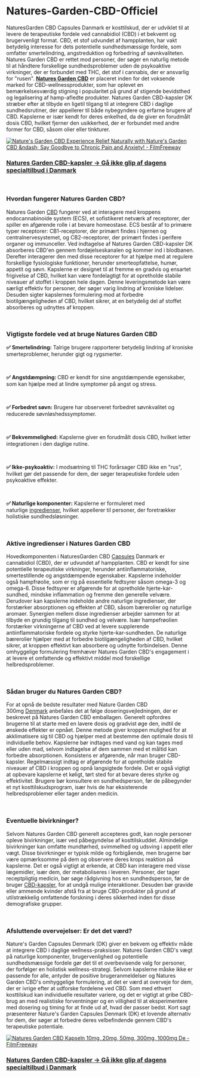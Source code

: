 # Natures-Garden-CBD-Officiel

<p>NaturesGarden CBD Capsules Danmark er kosttilskud, der er udviklet til at levere de terapeutiske fordele ved cannabidiol (CBD) i et bekvemt og brugervenligt format. CBD, et stof udvundet af hampplanten, har vakt betydelig interesse for dets potentielle sundhedsm&aelig;ssige fordele, som omfatter smertelindring, angstreduktion og forbedring af s&oslash;vnkvaliteten. Natures Garden CBD er rettet mod personer, der s&oslash;ger en naturlig metode til at h&aring;ndtere forskellige sundhedsproblemer uden de psykoaktive virkninger, der er forbundet med THC, det stof i cannabis, der er ansvarlig for "rusen".&nbsp;<strong><a href="https://cbdnaturesgarden.dk/">Natures Garden CBD</a></strong>&nbsp;er placeret inden for det voksende marked for CBD-wellnessprodukter, som har oplevet en bem&aelig;rkelsesv&aelig;rdig stigning i popularitet p&aring; grund af stigende bevidsthed og legalisering af hamp-afledte produkter. Natures Garden CBD-kapsler DK str&aelig;ber efter at tilbyde en ligetil tilgang til at integrere CBD i daglige sundhedsrutiner, der appellerer til b&aring;de nybegyndere og erfarne brugere af CBD. Kapslerne er is&aelig;r kendt for deres enkelhed, da de giver en forudm&aring;lt dosis CBD, hvilket fjerner den usikkerhed, der er forbundet med andre former for CBD, s&aring;som olier eller tinkturer.</p>
<p><a href="https://cbdnaturesgarden.dk/go/bestille/"><img src="https://filmfreeway-production-storage-01-connector.filmfreeway.com/press_kits/posters/003/012/384/original/712346826a-poster.jpg?1739860447" alt="Nature's Garden CBD Experience Relief Naturally with Nature's Garden CBD &amp;ndash;  Say Goodbye to Chronic Pain and Anxiety! - FilmFreeway" border="0" /></a></p>
<h3><strong><a href="https://cbdnaturesgarden.dk/go/bestille/"><u>Natures Garden CBD-kapsler -&gt; G&aring; ikke glip af dagens specialtilbud i Danmark</u></a></strong></h3>
<p>&nbsp;</p>
<h3><strong>Hvordan fungerer Natures Garden CBD?</strong></h3>
<p>Natures Garden&nbsp;<a href="https://naturesgarden-cbd.dk/">CBD</a>&nbsp;fungerer ved at interagere med kroppens endocannabinoide system (ECS), et sofistikeret netv&aelig;rk af receptorer, der spiller en afg&oslash;rende rolle i at bevare homeostase. ECS best&aring;r af to prim&aelig;re typer receptorer: CB1-receptorer, der prim&aelig;rt findes i hjernen og centralnervesystemet, og CB2-receptorer, der prim&aelig;rt findes i perifere organer og immunceller. Ved indtagelse af Natures Garden CBD-kapsler DK absorberes CBD'en gennem ford&oslash;jelseskanalen og kommer ind i blodbanen. Derefter interagerer den med disse receptorer for at hj&aelig;lpe med at regulere forskellige fysiologiske funktioner, herunder smerteopfattelse, hum&oslash;r, appetit og s&oslash;vn. Kapslerne er designet til at fremme en gradvis og ensartet frigivelse af CBD, hvilket kan v&aelig;re fordelagtigt for at opretholde stabile niveauer af stoffet i kroppen hele dagen. Denne leveringsmetode kan v&aelig;re s&aelig;rligt effektiv for personer, der s&oslash;ger varig lindring af kroniske lidelser. Desuden sigter kapslernes formulering mod at forbedre biotilg&aelig;ngeligheden af CBD, hvilket sikrer, at en betydelig del af stoffet absorberes og udnyttes af kroppen.</p>
<p>&nbsp;</p>
<h3><strong>Vigtigste fordele ved at bruge Natures Garden CBD</strong></h3>
<p><strong>✅ Smertelindring:</strong>&nbsp;Talrige brugere rapporterer betydelig lindring af kroniske smerteproblemer, herunder gigt og rygsmerter.</p>
<p>&nbsp;</p>
<p><strong>✅ Angstd&aelig;mpning:&nbsp;</strong>CBD er kendt for sine angstd&aelig;mpende egenskaber, som kan hj&aelig;lpe med at lindre symptomer p&aring; angst og stress.</p>
<p>&nbsp;</p>
<p><strong>✅ Forbedret s&oslash;vn:</strong>&nbsp;Brugere har observeret forbedret s&oslash;vnkvalitet og reducerede s&oslash;vnl&oslash;shedssymptomer.</p>
<p>&nbsp;</p>
<p><strong>✅ Bekvemmelighed:</strong>&nbsp;Kapslerne giver en forudm&aring;lt dosis CBD, hvilket letter integrationen i den daglige rutine.</p>
<p>&nbsp;</p>
<p><strong>✅ Ikke-psykoaktiv:</strong>&nbsp;I mods&aelig;tning til THC for&aring;rsager CBD ikke en "rus", hvilket g&oslash;r det passende for dem, der s&oslash;ger terapeutiske fordele uden psykoaktive effekter.</p>
<p>&nbsp;</p>
<p><strong>✅ Naturlige komponenter:</strong>&nbsp;Kapslerne er formuleret med naturlige&nbsp;<a href="https://naturesgardencbd.dk/">ingredienser</a>, hvilket appellerer til personer, der foretr&aelig;kker holistiske sundhedsl&oslash;sninger.</p>
<p>&nbsp;</p>
<h3><strong>Aktive ingredienser i Natures Garden CBD</strong></h3>
<p>Hovedkomponenten i NaturesGarden CBD&nbsp;<a href="https://frankfreycbd.dk/natures-garden-cbd/">Capsules</a>&nbsp;Danmark er cannabidiol (CBD), der er udvundet af hampplanten. CBD er kendt for sine potentielle terapeutiske virkninger, herunder antiinflammatoriske, smertestillende og angstd&aelig;mpende egenskaber. Kapslerne indeholder ogs&aring; hampfr&oslash;olie, som er rig p&aring; essentielle fedtsyrer s&aring;som omega-3 og omega-6. Disse fedtsyrer er afg&oslash;rende for at opretholde hjerte-kar-sundhed, mindske inflammation og fremme den generelle velv&aelig;re. Derudover kan kapslerne indeholde andre naturlige ingredienser, der forst&aelig;rker absorptionen og effekten af CBD, s&aring;som b&aelig;rerolier og naturlige aromaer. Synergien mellem disse ingredienser arbejder sammen for at tilbyde en grundig tilgang til sundhed og velv&aelig;re. Is&aelig;r hampefr&oslash;olien forst&aelig;rker virkningerne af CBD ved at levere supplerende antiinflammatoriske fordele og styrke hjerte-kar-sundheden. De naturlige b&aelig;rerolier hj&aelig;lper med at forbedre biotilg&aelig;ngeligheden af CBD, hvilket sikrer, at kroppen effektivt kan absorbere og udnytte forbindelsen. Denne omhyggelige formulering fremh&aelig;ver Natures Garden CBD's engagement i at levere et omfattende og effektivt middel mod forskellige helbredsproblemer.</p>
<p>&nbsp;</p>
<h3><strong>S&aring;dan bruger du Natures Garden CBD?</strong></h3>
<p>For at opn&aring; de bedste resultater med Nature Garden CBD 300mg&nbsp;<a href="https://pureslim-x.dk/">Denmark</a>&nbsp;anbefales det at f&oslash;lge doseringsvejledningen, der er beskrevet p&aring; Natures Garden CBD emballagen. Generelt opfordres brugerne til at starte med en lavere dosis og gradvist &oslash;ge den, indtil de &oslash;nskede effekter er opn&aring;et. Denne metode giver kroppen mulighed for at akklimatisere sig til CBD og hj&aelig;lper med at bestemme den optimale dosis til individuelle behov. Kapslerne b&oslash;r indtages med vand og kan tages med eller uden mad, selvom indtagelse af dem sammen med et m&aring;ltid kan forbedre absorptionen. Konsistens er afg&oslash;rende, n&aring;r man bruger CBD-kapsler. Regelm&aelig;ssigt indtag er afg&oslash;rende for at opretholde stabile niveauer af CBD i kroppen og opn&aring; langsigtede fordele. Det er ogs&aring; vigtigt at opbevare kapslerne et k&oslash;ligt, t&oslash;rt sted for at bevare deres styrke og effektivitet. Brugere b&oslash;r konsultere en sundhedsperson, f&oslash;r de p&aring;begynder et nyt kosttilskudsprogram, is&aelig;r hvis de har eksisterende helbredsproblemer eller tager anden medicin.</p>
<p>&nbsp;</p>
<h3><strong>Eventuelle bivirkninger?</strong></h3>
<p>Selvom Natures Garden CBD generelt accepteres godt, kan nogle personer opleve bivirkninger, is&aelig;r ved p&aring;begyndelse af kosttilskuddet. Almindelige bivirkninger kan omfatte mundt&oslash;rhed, svimmelhed og udsving i appetit eller v&aelig;gt. Disse bivirkninger er typisk milde og forbig&aring;ende, men brugerne b&oslash;r v&aelig;re opm&aelig;rksomme p&aring; dem og observere deres krops reaktion p&aring; kapslerne. Det er ogs&aring; vigtigt at erkende, at CBD kan interagere med visse l&aelig;gemidler, is&aelig;r dem, der metaboliseres i leveren. Personer, der tager receptpligtig medicin, b&oslash;r s&oslash;ge r&aring;dgivning hos en sundhedsperson, f&oslash;r de bruger&nbsp;<a href="https://franksfreycbd.nl/">CBD-kapsler</a>, for at undg&aring; mulige interaktioner. Desuden b&oslash;r gravide eller ammende kvinder afst&aring; fra at bruge CBD-produkter p&aring; grund af utilstr&aelig;kkelig omfattende forskning i deres sikkerhed inden for disse demografiske grupper.</p>
<p>&nbsp;</p>
<h3><strong>Afsluttende overvejelser: Er det det v&aelig;rd?</strong></h3>
<p>Nature's Garden Capsules Denmark (DK) giver en bekvem og effektiv m&aring;de at integrere CBD i daglige wellness-praksisser. Natures Garden CBD's v&aelig;gt p&aring; naturlige komponenter, brugervenlighed og potentielle sundhedsm&aelig;ssige fordele g&oslash;r det til et overbevisende valg for personer, der forf&oslash;lger en holistisk wellness-strategi. Selvom kapslerne m&aring;ske ikke er passende for alle, antyder de positive brugeranmeldelser og Natures Garden CBD's omhyggelige formulering, at det er v&aelig;rd at overveje for dem, der er ivrige efter at udforske fordelene ved CBD. Som med ethvert kosttilskud kan individuelle resultater variere, og det er vigtigt at gribe CBD-brug an med realistiske forventninger og en villighed til at eksperimentere med dosering og timing for at finde ud af, hvad der passer bedst. Kort sagt pr&aelig;senterer Nature's Garden Capsules Denmark (DK) et lovende alternativ for dem, der s&oslash;ger at forbedre deres velbefindende gennem CBD's terapeutiske potentiale.</p>
<p><a href="https://cbdnaturesgarden.dk/go/bestille/"><img src="https://filmfreeway-production-storage-01-connector.filmfreeway.com/press_kits/posters/002/980/448/original/50f46c17a7-poster.jpg?1737753690" alt="Natures Garden CBD Kapseln 10mg, 20mg, 50mg, 300mg, 1000mg De - FilmFreeway" border="0" /></a></p>
<h3><strong><a href="https://cbdnaturesgarden.dk/go/bestille/"><u>Natures Garden CBD-kapsler -&gt; G&aring; ikke glip af dagens specialtilbud i Danmark</u></a></strong></h3>
